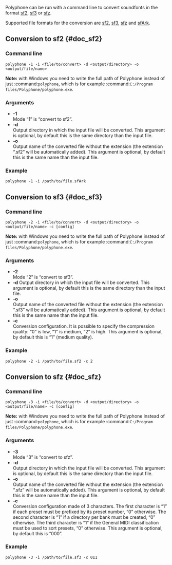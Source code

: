 Polyphone can be run with a command line to convert soundfonts in the format [sf2](#doc_sf2), [sf3](#doc_sf3) or [sfz](#doc_sfz).

Supported file formats for the conversion are [sf2](manual/annexes/the-different-soundfont-formats.md#doc_sf2), [sf3](manual/annexes/the-different-soundfont-formats.md#doc_sf3), [sfz](manual/annexes/the-different-soundfont-formats.md#doc_sfz) and [sfArk](manual/annexes/the-different-soundfont-formats.md#doc_sfark).


## Conversion to sf2 {#doc_sf2}


### Command line


```
polyphone -1 -i <file/to/convert> -d <output/directory> -o <output/file/name>
```

**Note:** with Windows you need to write the full path of Polyphone instead of just :command:`polyphone`, which is for example :command:`C:/Program files/Polyphone/polyphone.exe`.


### Arguments


* **-1**\
  Mode “1” is “convert to sf2”.
* **-d**\
  Output directory in which the input file will be converted.
  This argument is optional, by default this is the same directory than the input file.
* **-o**\
  Output name of the converted file without the extension (the extension “.sf2” will be automatically added).
  This argument is optional, by default this is the same name than the input file.


### Example


```
polyphone -1 -i /path/to/file.sfArk
```


## Conversion to sf3 {#doc_sf3}


### Command line


```
polyphone -2 -i <file/to/convert> -d <output/directory> -o <output/file/name> -c [config]
```

**Note:** with Windows you need to write the full path of Polyphone instead of just :command:`polyphone`, which is for example :command:`C:/Program files/Polyphone/polyphone.exe`.


### Arguments


* **-2**\
  Mode “2” is “convert to sf3”.
* **-d**
  Output directory in which the input file will be converted.
  This argument is optional, by default this is the same directory than the input file.
* **-o**\
  Output name of the converted file without the extension (the extension “.sf3” will be automatically added).
  This argument is optional, by default this is the same name than the input file.
* **-c**\
  Conversion configuration.
  It is possible to specify the compression quality: “0” is low, “1” is medium, “2” is high.
  This argument is optional, by default this is “1” (medium quality).


### Example


```
polyphone -2 -i /path/to/file.sf2 -c 2
```


## Conversion to sfz {#doc_sfz}


### Command line


```
polyphone -3 -i <file/to/convert> -d <output/directory> -o <output/file/name> -c [config]
```

**Note:** with Windows you need to write the full path of Polyphone instead of just :command:`polyphone`, which is for example :command:`C:/Program files/Polyphone/polyphone.exe`.


### Arguments


* **-3**\
  Mode “3” is “convert to sfz”.
* **-d**\
  Output directory in which the input file will be converted.
  This argument is optional, by default this is the same directory than the input file.
* **-o**\
  Output name of the converted file without the extension (the extension “.sfz” will be automatically added).
  This argument is optional, by default this is the same name than the input file.
* **-c**\
  Conversion configuration made of 3 characters. The first character is “1” if each preset must be prefixed by its preset number, “0” otherwise. The second character is “1” if a directory per bank must be created, “0” otherwise. The third character is “1” if the General MIDI classification must be used to sort presets, “0” otherwise.
  This argument is optional, by default this is “000”.


### Example


```
polyphone -3 -i /path/to/file.sf3 -c 011
```
